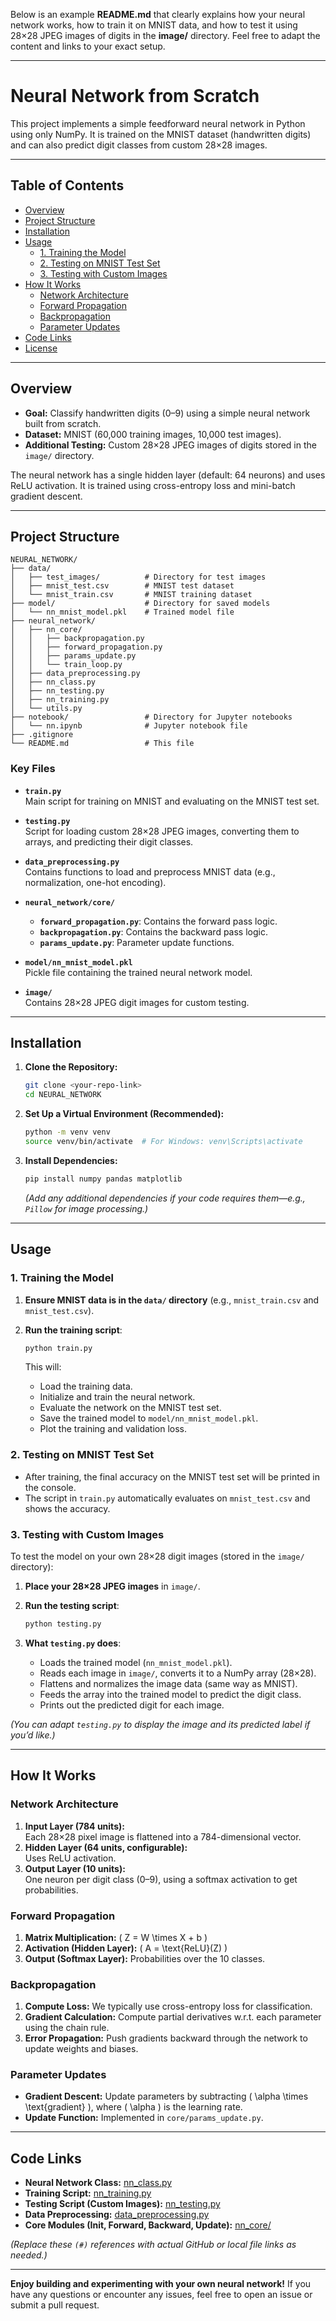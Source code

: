 Below is an example **README.md** that clearly explains how your neural network works, how to train it on MNIST data, and how to test it using 28×28 JPEG images of digits in the **image/** directory. Feel free to adapt the content and links to your exact setup.

---

# Neural Network from Scratch

This project implements a simple feedforward neural network in Python using only NumPy. It is trained on the MNIST dataset (handwritten digits) and can also predict digit classes from custom 28×28 images.

---

## Table of Contents

- [Overview](#overview)
- [Project Structure](#project-structure)
- [Installation](#installation)
- [Usage](#usage)
   - [1. Training the Model](#1-training-the-model)
   - [2. Testing on MNIST Test Set](#2-testing-on-mnist-test-set)
   - [3. Testing with Custom Images](#3-testing-with-custom-images)
- [How It Works](#how-it-works)
   - [Network Architecture](#network-architecture)
   - [Forward Propagation](#forward-propagation)
   - [Backpropagation](#backpropagation)
   - [Parameter Updates](#parameter-updates)
- [Code Links](#code-links)
- [License](#license)

---

## Overview

- **Goal:** Classify handwritten digits (0–9) using a simple neural network built from scratch.
- **Dataset:** MNIST (60,000 training images, 10,000 test images).
- **Additional Testing:** Custom 28×28 JPEG images of digits stored in the `image/` directory.

The neural network has a single hidden layer (default: 64 neurons) and uses ReLU activation. It is trained using cross-entropy loss and mini-batch gradient descent.

---

## Project Structure

```
NEURAL_NETWORK/
├── data/
│   ├── test_images/          # Directory for test images
│   ├── mnist_test.csv        # MNIST test dataset
│   └── mnist_train.csv       # MNIST training dataset
├── model/                    # Directory for saved models
│   └── nn_mnist_model.pkl    # Trained model file
├── neural_network/
│   ├── nn_core/
│   │   ├── backpropagation.py
│   │   ├── forward_propagation.py
│   │   ├── params_update.py
│   │   └── train_loop.py
│   ├── data_preprocessing.py
│   ├── nn_class.py
│   ├── nn_testing.py
│   ├── nn_training.py
│   └── utils.py
├── notebook/                 # Directory for Jupyter notebooks
│   └── nn.ipynb              # Jupyter notebook file
├── .gitignore
└── README.md                 # This file
```

### Key Files

- **`train.py`**  
   Main script for training on MNIST and evaluating on the MNIST test set.

- **`testing.py`**  
   Script for loading custom 28×28 JPEG images, converting them to arrays, and predicting their digit classes.

- **`data_preprocessing.py`**  
   Contains functions to load and preprocess MNIST data (e.g., normalization, one-hot encoding).

- **`neural_network/core/`**  
   - **`forward_propagation.py`**: Contains the forward pass logic.  
   - **`backpropagation.py`**: Contains the backward pass logic.  
   - **`params_update.py`**: Parameter update functions.  

- **`model/nn_mnist_model.pkl`**  
   Pickle file containing the trained neural network model.

- **`image/`**  
   Contains 28×28 JPEG digit images for custom testing.

---

## Installation

1. **Clone the Repository:**

    ```bash
    git clone <your-repo-link>
    cd NEURAL_NETWORK
    ```

2. **Set Up a Virtual Environment (Recommended):**

    ```bash
    python -m venv venv
    source venv/bin/activate  # For Windows: venv\Scripts\activate
    ```

3. **Install Dependencies:**

    ```bash
    pip install numpy pandas matplotlib
    ```

    *(Add any additional dependencies if your code requires them—e.g., `Pillow` for image processing.)*

---

## Usage

### 1. Training the Model

1. **Ensure MNIST data is in the `data/` directory** (e.g., `mnist_train.csv` and `mnist_test.csv`).
2. **Run the training script**:

    ```bash
    python train.py
    ```

    This will:
    - Load the training data.
    - Initialize and train the neural network.
    - Evaluate the network on the MNIST test set.
    - Save the trained model to `model/nn_mnist_model.pkl`.
    - Plot the training and validation loss.

### 2. Testing on MNIST Test Set

- After training, the final accuracy on the MNIST test set will be printed in the console.  
- The script in `train.py` automatically evaluates on `mnist_test.csv` and shows the accuracy.

### 3. Testing with Custom Images

To test the model on your own 28×28 digit images (stored in the `image/` directory):

1. **Place your 28×28 JPEG images** in `image/`.  
2. **Run the testing script**:

    ```bash
    python testing.py
    ```

3. **What `testing.py` does**:
    - Loads the trained model (`nn_mnist_model.pkl`).
    - Reads each image in `image/`, converts it to a NumPy array (28×28).
    - Flattens and normalizes the image data (same way as MNIST).
    - Feeds the array into the trained model to predict the digit class.
    - Prints out the predicted digit for each image.

*(You can adapt `testing.py` to display the image and its predicted label if you’d like.)*

---

## How It Works

### Network Architecture

1. **Input Layer (784 units):**  
    Each 28×28 pixel image is flattened into a 784-dimensional vector.
2. **Hidden Layer (64 units, configurable):**  
    Uses ReLU activation.
3. **Output Layer (10 units):**  
    One neuron per digit class (0–9), using a softmax activation to get probabilities.

### Forward Propagation

1. **Matrix Multiplication:** \( Z = W \times X + b \)
2. **Activation (Hidden Layer):** \( A = \text{ReLU}(Z) \)
3. **Output (Softmax Layer):** Probabilities over the 10 classes.

### Backpropagation

1. **Compute Loss:** We typically use cross-entropy loss for classification.
2. **Gradient Calculation:** Compute partial derivatives w.r.t. each parameter using the chain rule.
3. **Error Propagation:** Push gradients backward through the network to update weights and biases.

### Parameter Updates

- **Gradient Descent:** Update parameters by subtracting \( \alpha \times \text{gradient} \), where \( \alpha \) is the learning rate.
- **Update Function:** Implemented in `core/params_update.py`.

---

## Code Links

- **Neural Network Class:** [nn_class.py](#)  
- **Training Script:** [nn_training.py](#)  
- **Testing Script (Custom Images):** [nn_testing.py](#)  
- **Data Preprocessing:** [data_preprocessing.py](#)  
- **Core Modules (Init, Forward, Backward, Update):** [nn_core/](#)

*(Replace these `(#)` references with actual GitHub or local file links as needed.)*

---

**Enjoy building and experimenting with your own neural network!** If you have any questions or encounter any issues, feel free to open an issue or submit a pull request.
